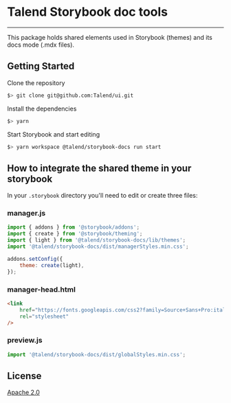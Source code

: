 # Talend Storybook doc tools

<hr />

This package holds shared elements used in Storybook (themes) and its docs mode (.mdx files).

## Getting Started

Clone the repository

```sh
$> git clone git@github.com:Talend/ui.git
```

Install the dependencies

```sh
$> yarn
```

Start Storybook and start editing

```sh
$> yarn workspace @talend/storybook-docs run start
```

## How to integrate the shared theme in your storybook

In your `.storybook` directory you'll need to edit or create three files:

### manager.js

```js
import { addons } from '@storybook/addons';
import { create } from '@storybook/theming';
import { light } from '@talend/storybook-docs/lib/themes';
import '@talend/storybook-docs/dist/managerStyles.min.css';

addons.setConfig({
	theme: create(light),
});
```

### manager-head.html

```html
<link
	href="https://fonts.googleapis.com/css2?family=Source+Sans+Pro:ital,wght@0,200;0,300;0,400;0,600;0,700;0,900;1,200;1,300;1,400;1,600;1,700;1,900&display=swap"
	rel="stylesheet"
/>
```

### preview.js

```js
import '@talend/storybook-docs/dist/globalStyles.min.css';
```

## License

[Apache 2.0](https://github.com/Talend/ui/blob/master/packages/storybook-docs/LICENSE)
